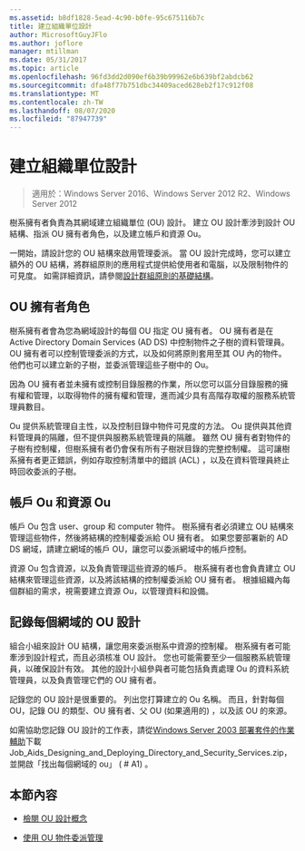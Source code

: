 ```yaml
---
ms.assetid: b8df1828-5ead-4c90-b0fe-95c675116b7c
title: 建立組織單位設計
author: MicrosoftGuyJFlo
ms.author: joflore
manager: mtillman
ms.date: 05/31/2017
ms.topic: article
ms.openlocfilehash: 96fd3dd2d090ef6b39b99962e6b639bf2abdcb62
ms.sourcegitcommit: dfa48f77b751dbc34409aced628eb2f17c912f08
ms.translationtype: MT
ms.contentlocale: zh-TW
ms.lasthandoff: 08/07/2020
ms.locfileid: "87947739"
---
```

# <a name="creating-an-organizational-unit-design"></a>建立組織單位設計

> 適用於：Windows Server 2016、Windows Server 2012 R2、Windows Server 2012

樹系擁有者負責為其網域建立組織單位 (OU) 設計。 建立 OU 設計牽涉到設計 OU 結構、指派 OU 擁有者角色，以及建立帳戶和資源 Ou。

一開始，請設計您的 OU 結構來啟用管理委派。 當 OU 設計完成時，您可以建立額外的 OU 結構，將群組原則的應用程式提供給使用者和電腦，以及限制物件的可見度。 如需詳細資訊，請參閱[設計群組原則的基礎結構](/previous-versions/windows/it-pro/windows-server-2003/cc786524(v=ws.10))。

## <a name="ou-owner-role"></a>OU 擁有者角色
樹系擁有者會為您為網域設計的每個 OU 指定 OU 擁有者。 OU 擁有者是在 Active Directory Domain Services (AD DS) 中控制物件之子樹的資料管理員。 OU 擁有者可以控制管理委派的方式，以及如何將原則套用至其 OU 內的物件。 他們也可以建立新的子樹，並委派管理這些子樹中的 Ou。

因為 OU 擁有者並未擁有或控制目錄服務的作業，所以您可以區分目錄服務的擁有權和管理，以取得物件的擁有權和管理，進而減少具有高階存取權的服務系統管理員數目。

Ou 提供系統管理自主性，以及控制目錄中物件可見度的方法。 Ou 提供與其他資料管理員的隔離，但不提供與服務系統管理員的隔離。 雖然 OU 擁有者對物件的子樹有控制權，但樹系擁有者仍會保有所有子樹狀目錄的完整控制權。 這可讓樹系擁有者更正錯誤，例如存取控制清單中的錯誤 (ACL) ，以及在資料管理員終止時回收委派的子樹。

## <a name="account-ous-and-resource-ous"></a>帳戶 Ou 和資源 Ou
帳戶 Ou 包含 user、group 和 computer 物件。 樹系擁有者必須建立 OU 結構來管理這些物件，然後將結構的控制權委派給 OU 擁有者。 如果您要部署新的 AD DS 網域，請建立網域的帳戶 OU，讓您可以委派網域中的帳戶控制。

資源 Ou 包含資源，以及負責管理這些資源的帳戶。 樹系擁有者也會負責建立 OU 結構來管理這些資源，以及將該結構的控制權委派給 OU 擁有者。 根據組織內每個群組的需求，視需要建立資源 Ou，以管理資料和設備。

## <a name="documenting-the-ou-design-for-each-domain"></a>記錄每個網域的 OU 設計
組合小組來設計 OU 結構，讓您用來委派樹系中資源的控制權。 樹系擁有者可能牽涉到設計程式，而且必須核准 OU 設計。 您也可能需要至少一個服務系統管理員，以確保設計有效。 其他的設計小組參與者可能包括負責處理 Ou 的資料系統管理員，以及負責管理它們的 OU 擁有者。

記錄您的 OU 設計是很重要的。 列出您打算建立的 Ou 名稱。 而且，針對每個 OU，記錄 OU 的類型、OU 擁有者、父 OU (如果適用的) ，以及該 OU 的來源。

如需協助您記錄 OU 設計的工作表，請從[Windows Server 2003 部署套件的作業輔助](https://microsoft.com/download/details.aspx?id=9608)下載 Job_Aids_Designing_and_Deploying_Directory_and_Security_Services.zip，並開啟「找出每個網域的 ou」 ( # A1) 。

## <a name="in-this-section"></a>本節內容

- [檢閱 OU 設計概念](../../ad-ds/plan/Reviewing-OU-Design-Concepts.md)

- [使用 OU 物件委派管理](../../ad-ds/plan/Delegating-Administration-by-Using-OU-Objects.md)
